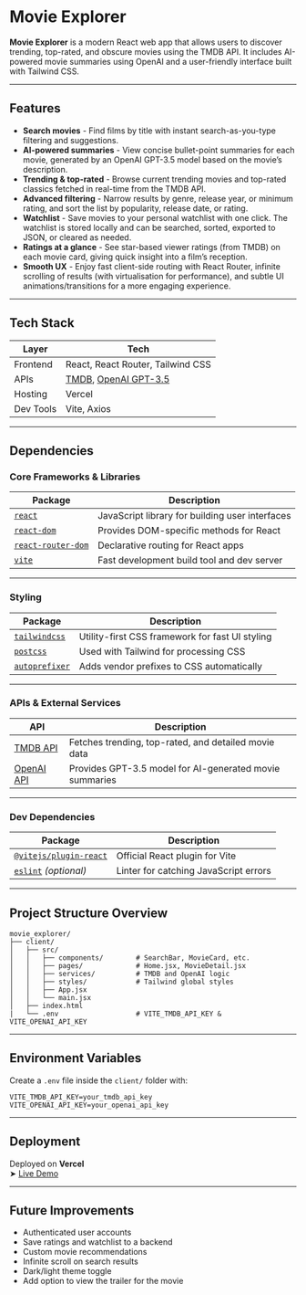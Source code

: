 
# Movie Explorer

**Movie Explorer** is a modern React web app that allows users to discover trending, top-rated, and obscure movies using the TMDB API. It includes AI-powered movie summaries using OpenAI and a user-friendly interface built with Tailwind CSS.

---

## Features

- **Search movies** - Find films by title with instant search-as-you-type filtering and suggestions.
- **AI-powered summaries** - View concise bullet-point summaries for each movie, generated by an OpenAI GPT-3.5 model based on the movie’s description.
- **Trending & top-rated** - Browse current trending movies and top-rated classics fetched in real-time from the TMDB API.
- **Advanced filtering** - Narrow results by genre, release year, or minimum rating, and sort the list by popularity, release date, or rating.
- **Watchlist** - Save movies to your personal watchlist with one click. The watchlist is stored locally and can be searched, sorted, exported to JSON, or cleared as needed.
- **Ratings at a glance** - See star-based viewer ratings (from TMDB) on each movie card, giving quick insight into a film’s reception.
- **Smooth UX** - Enjoy fast client-side routing with React Router, infinite scrolling of results (with virtualisation for performance), and subtle UI animations/transitions for a more engaging experience.

---

## Tech Stack

| Layer | Tech |
|-------|------|
| Frontend | React, React Router, Tailwind CSS |
| APIs | [TMDB](https://www.themoviedb.org/documentation/api), [OpenAI GPT-3.5](https://platform.openai.com/) |
| Hosting | Vercel |
| Dev Tools | Vite, Axios |

---

## Dependencies

### Core Frameworks & Libraries

| Package | Description |
|--------|-------------|
| [`react`](https://reactjs.org/) | JavaScript library for building user interfaces |
| [`react-dom`](https://reactjs.org/docs/react-dom.html) | Provides DOM-specific methods for React |
| [`react-router-dom`](https://reactrouter.com/) | Declarative routing for React apps |
| [`vite`](https://vitejs.dev/) | Fast development build tool and dev server |

---

### Styling

| Package | Description |
|--------|-------------|
| [`tailwindcss`](https://tailwindcss.com/) | Utility-first CSS framework for fast UI styling |
| [`postcss`](https://postcss.org/) | Used with Tailwind for processing CSS |
| [`autoprefixer`](https://github.com/postcss/autoprefixer) | Adds vendor prefixes to CSS automatically |

---

### APIs & External Services

| API | Description |
|-----|-------------|
| [TMDB API](https://developer.themoviedb.org/docs) | Fetches trending, top-rated, and detailed movie data |
| [OpenAI API](https://platform.openai.com/docs) | Provides GPT-3.5 model for AI-generated movie summaries |

---

### Dev Dependencies

| Package | Description |
|--------|-------------|
| [`@vitejs/plugin-react`](https://www.npmjs.com/package/@vitejs/plugin-react) | Official React plugin for Vite |
| [`eslint`](https://eslint.org/) *(optional)* | Linter for catching JavaScript errors |

---

## Project Structure Overview

```
movie_explorer/
├── client/              
│   ├── src/
│   │   ├── components/        # SearchBar, MovieCard, etc.
│   │   ├── pages/             # Home.jsx, MovieDetail.jsx
│   │   ├── services/          # TMDB and OpenAI logic
│   │   ├── styles/            # Tailwind global styles
│   │   ├── App.jsx
│   │   └── main.jsx
│   ├── index.html  
|   └── .env                   # VITE_TMDB_API_KEY & VITE_OPENAI_API_KEY
```

---

## Environment Variables

Create a `.env` file inside the `client/` folder with:

```
VITE_TMDB_API_KEY=your_tmdb_api_key
VITE_OPENAI_API_KEY=your_openai_api_key
```

---

## Deployment

Deployed on **Vercel**  
➤ [Live Demo](https://movie-explorer-tau-lemon.vercel.app/)

---

## Future Improvements

- Authenticated user accounts
- Save ratings and watchlist to a backend
- Custom movie recommendations
- Infinite scroll on search results
- Dark/light theme toggle
- Add option to view the trailer for the movie
